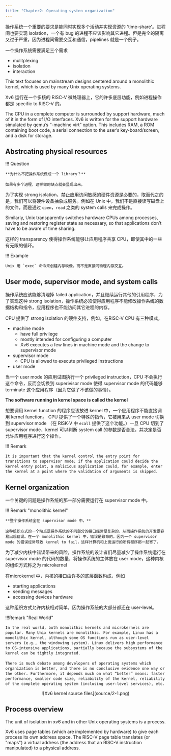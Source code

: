 ```yaml
---
title: "Chapter2: Operating systen organization"
---
```


操作系统一个重要的要求是能同时实现多个活动并实现资源的 'time-share'。进程间也要实现 isolation，一个有 bug 的进程不应该影响其它进程。但是完全的隔离又过于严重，因为进程间需要交互和通信，pipelines 就是一个例子。

一个操作系统需要满足三个需求

- mulitplexing
- isolation
- interaction

This text focuses on mainstream designs centered around a monolithic kernel, which is used by many Unix operating systems.

Xv6 运行在一个多核的 RISC-V 微处理器上，它的许多底层功能，例如进程操作都是 specific to RISC-V 的。

The CPU in a complete computer is surrounded by support hardware, much of it in the form of I/O interfaces. Xv6 is written for the support hardware simulated by qemu’s “-machine virt” option. This includes RAM, a ROM containing boot code, a serial connection to the user’s key-board/screen, and a disk for storage.

## Abstrcating physical resources

!!! Question
    
    **为什么不把操作系统做成一个 library？**

    如果有多个进程，这样做的缺点就会显现出来。

为了实现 strong isolation，禁止应用访问敏感的硬件资源是必要的，取而代之的是，我们可以将硬件设备抽象成服务。例如在 Unix 中，我们不是直接读写磁盘上的文件，而是通过 `open`，`read` 之类的 system calls 来完成操作。


Similarly, Unix transparently switches hardware CPUs among processes, saving and restoring register state as necessary, so that applications don’t have to be aware of time sharing.

这样的 transparency 使得操作系统能够让应用程序共享 CPU，即使其中的一些有无限的循环。

!!! Example

    Unix 用 `exec` 命令来创建内存映像，而不是直接同物理内存交互。

## User mode, supervisor mode, and system calls

操作系统应该能够清理掉 failed application，并且继续运行其他的引用程序，为了实现这种 strong isolation，操作系统必须使得应用程序不能修改操作系统的数据结构和指令，应用程序也不能访问其它进程的内存。

CPU 提供了 strong isolation 的硬件支持，例如，在RISC-V CPU 有三种模式，

- machine mode 
    - have full privilege
    - mostly intended for configuring a computer
    - Xv6 executes a few lines in machine mode and the change to supervisor mode
- supervisor mode
    - CPU is allowed to execute privileged instructions
- user mode

当一个 user mode 的应用试图执行一个 privileged instruction，CPU 不会执行这个命令，反而会切换到 superivisor mode 使得 supervisor mode 的代码能够 terminate 这个应用程序（因为它做了不该做的事情）。

**The software running in kernel space is called the kernel**

想要调用 kernel function 的程序应该放进 kernel 中，一个应用程序不能直接调用 kernel function。 CPU 提供了一个特殊的指令，它被用来从 user mode 切换到 supervisor mode （在 RISK-V 中 `ecall` 提供了这个功能。）一旦 CPU 切到了 supervisor mode，kernel 可以判断 system call 的参数是否合法，并决定是否允许应用程序进行这个操作。

!!! Remark

    It is important that the kernel control the entry point for transitions to supervisor mode; if the application could decide the kernel entry point, a malicious application could, for example, enter the kernel at a point where the validation of arguments is skipped.

## Kernel organization

一个关键的问题是操作系统的那一部分需要运行在 supervisor mode 中。

!!! Remark "monolithic kernel"
    
    **整个操作系统全在 supervisor mode 中。**

    这种组织方式的一个缺点是操作系统的不同部分的接口经常是复杂的，从而操作系统的开发很容易出现错误。在一个 monolithic kernel 中，错误是致命的，因为一个 supervisor mode 的错误经常导致 kernel to fail，这样计算机和上面运行的所有程序都一起寄了。

为了减少内核中错误带来的风险，操作系统的设计者们尽量减少了操作系统运行在 supervisor mode 的代码的数量，将操作系统的主体放在 user mode，这种内核的组织方式称之为 microkernel

在microkernel 中，内核的接口由许多的底层函数构成，例如

- starting applications
- sending messages
- accessing devices hardware

这种组织方式允许内核相对简单，因为操作系统的大部分都还在 user-level。

!!!Remark "Real World"

    In the real world, both monolithic kernels and microkernels are popular. Many Unix kernels are monolithic. For example, Linux has a monolithic kernel, although some OS functions run as user-level servers (e.g., the windowing system). Linux delivers high performance to OS-intensive applications, partially because the subsystems of the kernel can be tightly integrated.

    There is much debate among developers of operating systems which organization is better, and there is no conclusive evidence one way or the other. Furthermore, it depends much on what “better” means: faster performance, smaller code size, reliability of the kernel, reliability of the complete operating system (inclusing user-level services), etc.

<center>
![Xv6 kernel source files](source/2-1.png)
</center>

## Process overview

The unit of isolation in xv6 and in other Unix operating systems is a process.

Xv6 uses page tables (which are implemented by hardware) to give each process its own address space. The RISC-V page table translates (or "maps") a virtual address (the address that an RISC-V instruction manipulated) to a physical address.

